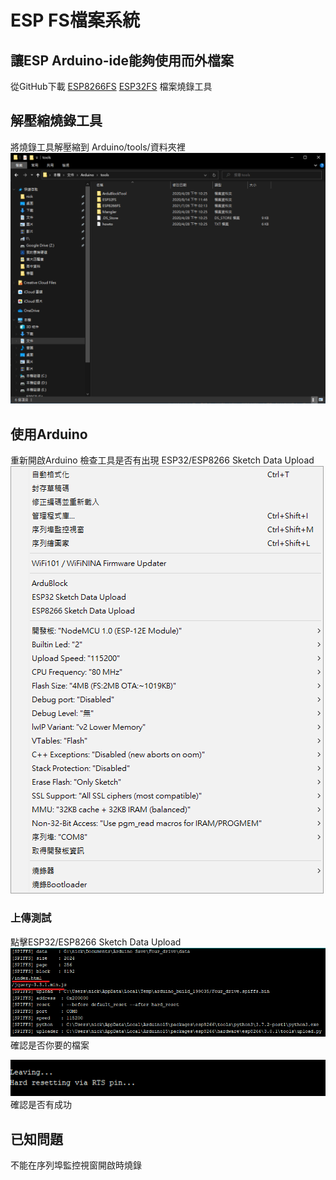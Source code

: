 # ESP FS檔案系統

## 讓ESP Arduino-ide能夠使用而外檔案

從GitHub下載
[ESP8266FS](https://github.com/esp8266/arduino-esp8266fs-plugin/tags)
[ESP32FS](https://github.com/me-no-dev/arduino-esp32fs-plugin/tags)
檔案燒錄工具

## 解壓縮燒錄工具

將燒錄工具解壓縮到 Arduino/tools/資料夾裡
![img](./img/tools.png)

## 使用Arduino

重新開啟Arduino 檢查工具是否有出現 ESP32/ESP8266 Sketch Data Upload
![img](./img/Sketch_Data_Upload.png)

### 上傳測試

點擊ESP32/ESP8266 Sketch Data Upload
![img](./img/upload.png)  
確認是否你要的檔案

![done](./img/done.png)  
確認是否有成功

## 已知問題

不能在序列埠監控視窗開啟時燒錄
